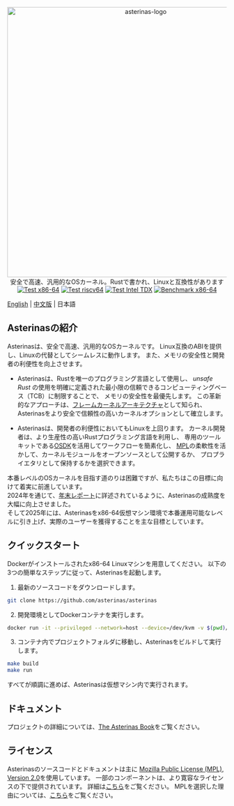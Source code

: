 <p align="center">
    <img src="docs/src/images/logo_en.svg" alt="asterinas-logo" width="620"><br>
    安全で高速、汎用的なOSカーネル。Rustで書かれ、Linuxと互換性があります<br/>
    <a href="https://github.com/asterinas/asterinas/actions/workflows/test_x86.yml"><img src="https://github.com/asterinas/asterinas/actions/workflows/test_x86.yml/badge.svg?event=push" alt="Test x86-64" style="max-width: 100%;"></a>
    <a href="https://github.com/asterinas/asterinas/actions/workflows/test_riscv.yml"><img src="https://github.com/asterinas/asterinas/actions/workflows/test_riscv.yml/badge.svg?event=push" alt="Test riscv64" style="max-width: 100%;"></a>
    <a href="https://github.com/asterinas/asterinas/actions/workflows/test_x86_tdx.yml"><img src="https://github.com/asterinas/asterinas/actions/workflows/test_x86_tdx.yml/badge.svg" alt="Test Intel TDX" style="max-width: 100%;"></a>
    <a href="https://asterinas.github.io/benchmark/x86-64/"><img src="https://github.com/asterinas/asterinas/actions/workflows/benchmark_x86.yml/badge.svg" alt="Benchmark x86-64" style="max-width: 100%;"></a>
    <br/>
</p>

[English](README.md) | [中文版](README_CN.md) | 日本語

## Asterinasの紹介

Asterinasは、安全で高速、汎用的なOSカーネルです。
Linux互換のABIを提供し、Linuxの代替としてシームレスに動作します。
また、メモリの安全性と開発者の利便性を向上させます。

* Asterinasは、Rustを唯一のプログラミング言語として使用し、
  _unsafe Rust_ の使用を明確に定義された最小限の信頼できるコンピューティングベース（TCB）に制限することで、
  メモリの安全性を最優先します。
  この革新的なアプローチは、[フレームカーネルアーキテクチャ](https://asterinas.github.io/book/kernel/the-framekernel-architecture.html)として知られ、
  Asterinasをより安全で信頼性の高いカーネルオプションとして確立します。

* Asterinasは、開発者の利便性においてもLinuxを上回ります。
  カーネル開発者は、より生産性の高いRustプログラミング言語を利用し、
  専用のツールキットである[OSDK](https://asterinas.github.io/book/osdk/guide/index.html)を活用してワークフローを簡素化し、
  [MPL](#License)の柔軟性を活かして、カーネルモジュールをオープンソースとして公開するか、
  プロプライエタリとして保持するかを選択できます。

本番レベルのOSカーネルを目指す道のりは困難ですが、私たちはこの目標に向けて着実に前進しています。  
2024年を通じて、[年末レポート](https://asterinas.github.io/2025/01/20/asterinas-in-2024.html)に詳述されているように、Asterinasの成熟度を大幅に向上させました。  
そして2025年には、Asterinasをx86-64仮想マシン環境で本番運用可能なレベルに引き上げ、実際のユーザーを獲得することを主な目標としています。

## クイックスタート

Dockerがインストールされたx86-64 Linuxマシンを用意してください。
以下の3つの簡単なステップに従って、Asterinasを起動します。

1. 最新のソースコードをダウンロードします。

```bash
git clone https://github.com/asterinas/asterinas
```

2. 開発環境としてDockerコンテナを実行します。

```bash
docker run -it --privileged --network=host --device=/dev/kvm -v $(pwd)/asterinas:/root/asterinas asterinas/asterinas:0.15.2-20250714
```

3. コンテナ内でプロジェクトフォルダに移動し、Asterinasをビルドして実行します。

```bash
make build
make run
```

すべてが順調に進めば、Asterinasは仮想マシン内で実行されます。

## ドキュメント

プロジェクトの詳細については、[The Asterinas Book](https://asterinas.github.io/book/)をご覧ください。

## ライセンス

Asterinasのソースコードとドキュメントは主に
[Mozilla Public License (MPL), Version 2.0](https://github.com/asterinas/asterinas/blob/main/LICENSE-MPL)を使用しています。
一部のコンポーネントは、より寛容なライセンスの下で提供されています。
詳細は[こちら](https://github.com/asterinas/asterinas/blob/main/.licenserc.yaml)をご覧ください。
MPLを選択した理由については、[こちら](https://asterinas.github.io/book/index.html#licensing)をご覧ください。
